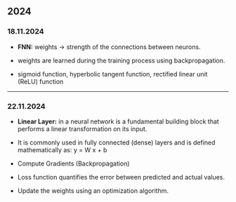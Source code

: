 ## 2024

### 18.11.2024
- **FNN:** weights -> strength of the connections between neurons. 

- weights are learned during the training process using backpropagation.

- sigmoid function, hyperbolic tangent function, rectified linear unit (ReLU) function

---

### 22.11.2024
- **Linear Layer:** in a neural network is a fundamental building block that performs a linear transformation on its input. 

- It is commonly used in fully connected (dense) layers and is defined mathematically as: y = W x + b

- Compute Gradients (Backpropagation)

- Loss function quantifies the error between predicted and actual values.

- Update the weights using an optimization algorithm.